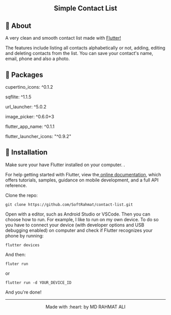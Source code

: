 <p align="center">
    <h2 align="center">Simple Contact List </h2>

</p>



## :pushpin: About
<p>A very clean and smooth contact list made with <a href="https://flutter.dev/">Flutter!</a> </p>
<p>The features include listing all contacts alphabetically or not, adding, editing and deleting contacts from the list. You can save your contact's name, email, phone and also a photo.</p>


## :pushpin: Packages

  cupertino_icons: ^0.1.2

  sqflite: ^1.1.5

  url_launcher: ^5.0.2

  image_picker: ^0.6.0+3

  flutter_app_name: ^0.1.1

  flutter_launcher_icons: "^0.9.2"

## :pushpin: Installation

  Make sure your have Flutter installed on your computer. </a>. 

For help getting started with Flutter, view the<a href="https://flutter.dev/docs/get-started/install"> online documentation<a/>, which offers tutorials, samples, guidance on mobile development, and a full API reference.

<p>Clone the repo:</p>

`git clone https://github.com/SoftRahmat/contact-list.git`



  Open with a editor, such as Android Studio or VSCode. Then you can choose how to run. 
  For example, I like to run on my own device. To do so you have to connect your device (with developer options and USB debugging enabled) on computer and check if Flutter recognizes your phone by running:

 `flutter devices`
 
  And then:
  
  `fluter run`
  
  or

 `flutter run -d YOUR_DEVICE_ID`
 
And you're done!

<footer>
    <hr></hr>
<p align="center">
Made with :heart: by MD RAHMAT ALI
</p>
</footer>
